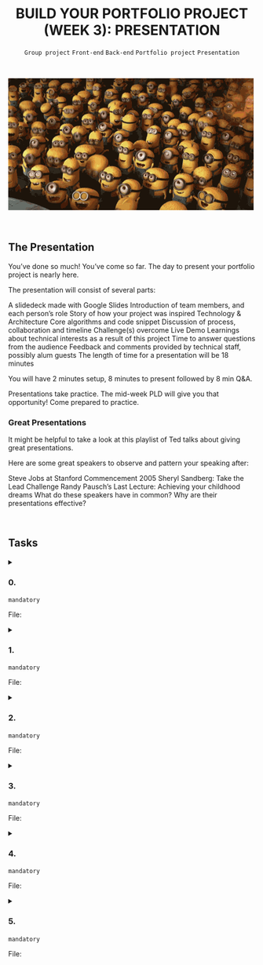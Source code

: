 <h1 align="center"><b>BUILD YOUR PORTFOLIO PROJECT (WEEK 3): PRESENTATION</b></h1>
<div align="center"><code>Group project</code> <code>Front-end</code> <code>Back-end</code> <code>Portfolio project</code> <code>Presentation</code></div>

<br><div align=""><img src="https://github.com/codenvibes/alx-portfolio_project/blob/master/build%20your%20portfolio%20project%20(week%203)%3A%20presentation/images/6b2dc7c5f3fbe330d393.gif"></div>

<br>

## The Presentation
You’ve done so much! You’ve come so far. The day to present your portfolio project is nearly here.

The presentation will consist of several parts:

A slidedeck made with Google Slides
Introduction of team members, and each person’s role
Story of how your project was inspired
Technology & Architecture
Core algorithms and code snippet
Discussion of process, collaboration and timeline
Challenge(s) overcome
Live Demo
Learnings about technical interests as a result of this project
Time to answer questions from the audience
Feedback and comments provided by technical staff, possibly alum guests
The length of time for a presentation will be 18 minutes

You will have 2 minutes setup, 8 minutes to present followed by 8 min Q&A.

Presentations take practice. The mid-week PLD will give you that opportunity! Come prepared to practice.

### Great Presentations
It might be helpful to take a look at this playlist of Ted talks about giving great presentations.

Here are some great speakers to observe and pattern your speaking after:

Steve Jobs at Stanford Commencement 2005
Sheryl Sandberg: Take the Lead Challenge
Randy Pausch’s Last Lecture: Achieving your childhood dreams
What do these speakers have in common? Why are their presentations effective?


<!-- <br>
<hr>
<h3><a href=>Notes</a></h3>
<hr> -->


<!-- <br>

## More Info -->

<br>

## Tasks
<details>
<summary>

### 0. 
`mandatory`

File: []()
</summary>


</details>

<details>
<summary>

### 1. 
`mandatory`

File: []()
</summary>


</details>

<details>
<summary>

### 2. 
`mandatory`

File: []()
</summary>


</details>

<details>
<summary>

### 3. 
`mandatory`

File: []()
</summary>


</details>

<details>
<summary>

### 4. 
`mandatory`

File: []()
</summary>


</details>

<details>
<summary>

### 5. 
`mandatory`

File: []()
</summary>


</details>

